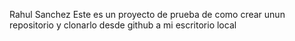 Rahul Sanchez
Este es un proyecto de prueba de como crear unun repositorio y clonarlo desde github a mi escritorio local
